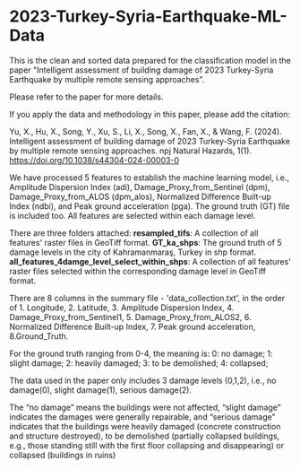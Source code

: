 # 2023-Turkey-Syria-Earthquake-ML-Data
This is the clean and sorted data prepared for the classification model in the paper "Intelligent assessment of building damage of 2023 Turkey-Syria Earthquake by multiple remote sensing approaches".

Please refer to the paper for more details.

If you apply the data and methodology in this paper, please add the citation: 

Yu, X., Hu, X., Song, Y., Xu, S., Li, X., Song, X., Fan, X., & Wang, F. (2024). Intelligent assessment of building damage of 2023 Turkey-Syria Earthquake by multiple remote sensing approaches. npj Natural Hazards, 1(1). https://doi.org/10.1038/s44304-024-00003-0


We have processed 5 features to establish the machine learning model, i.e., Amplitude Dispersion Index (adi), Damage_Proxy_from_Sentinel (dpm), Damage_Proxy_from_ALOS (dpm_alos),  Normalized Difference Built-up Index (ndbi), and Peak ground acceleration (pga). The ground truth (GT) file is included too. All features are selected within each damage level. 

There are three folders attached:
**resampled_tifs**: A collection of all features' raster files in GeoTiff format.
**GT_ka_shps**: The ground truth of 5 damage levels in the city of Kahramanmaraş, Turkey in shp format.
**all_features_4damge_level_select_within_shps**: A collection of all features' raster files selected within the corresponding damage level in GeoTiff format.


There are 8 columns in the summary file - 'data_collection.txt', in the order of 1. Longitude, 2. Latitude, 3. Amplitude Dispersion Index, 4. Damage_Proxy_from_Sentinel1, 5. Damage_Proxy_from_ALOS2, 6. Normalized Difference Built-up Index, 7. Peak ground acceleration, 8.Ground_Truth.

For the ground truth ranging from 0-4, the meaning is:
0:  no damage;
1: slight damage;
2: heavily damaged;
3: to be demolished;
4: collapsed;

The data used in the paper only includes 3 damage levels (0,1,2), i.e., no damage(0), slight damage(1), serious damage(2).

The “no damage” means the buildings were not affected, “slight damage” indicates the damages were generally repairable, and “serious damage” indicates that the buildings were heavily damaged (concrete construction and structure destroyed), to be demolished (partially collapsed buildings, e.g., those standing still with the first floor collapsing and disappearing) or collapsed (buildings in ruins)
